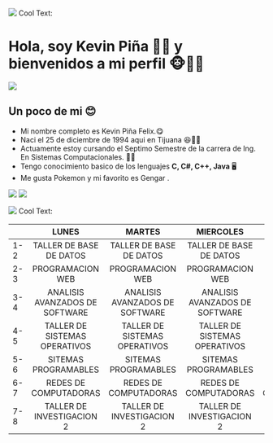 ![](https://images.cooltext.com/5466645.png)
<a href="http://cooltext.com" target="_top"><img src="https://cooltext.com/images/ct_pixel.gif" width="80" height="15" alt="Cool Text: Logo and Graphics Generator" border="0" /></a>
# Hola, soy Kevin Piña 🍍🍍 y bienvenidos a mi perfil 🐵🙉🙈 
![](https://media.giphy.com/media/Y0EDWkWk676hcCPKL1/giphy.gif)
## Un poco de mi 😊
- Mi nombre completo es Kevin Piña Felix.😋
- Naci el 25 de diciembre de 1994 aqui en Tijuana 😆👨‍🦳
- Actuamente estoy cursando el Septimo Semestre de la carrera de Ing. En Sistemas Computacionales. 🕵️‍♂️
- Tengo conocimiento basico de los lenguajes **C, C#, C++, Java** 🖥
- Me gusta Pokemon y mi favorito es Gengar .


![](https://media.giphy.com/media/vRJVNIiP8t9pSmv9LA/giphy.gif)                   ![](https://media.giphy.com/media/Uf5OAomX6wM0sy8OUC/giphy.gif)

![](https://images.cooltext.com/5466654.png)
<a href="http://cooltext.com" target="_top"><img src="https://cooltext.com/images/ct_pixel.gif" width="80" height="15" alt="Cool Text: Logo and Graphics Generator" border="0" /></a>

|     |              LUNES             |             MARTES             |            MIERCOLES           |             JUEVES             |             VIERNES            |
|-----|:------------------------------:|:------------------------------:|:------------------------------:|:------------------------------:|:------------------------------:|
| 1-2 |     TALLER DE BASE DE DATOS    |     TALLER DE BASE DE DATOS    |     TALLER DE BASE DE DATOS    |     TALLER DE BASE DE DATOS    |                                |
| 2-3 |        PROGRAMACION WEB        |        PROGRAMACION WEB        |        PROGRAMACION WEB        |        PROGRAMACION WEB        |        PROGRAMACION WEB        |
| 3-4 | ANALISIS AVANZADOS DE SOFTWARE | ANALISIS AVANZADOS DE SOFTWARE | ANALISIS AVANZADOS DE SOFTWARE | ANALISIS AVANZADOS DE SOFTWARE | ANALISIS AVANZADOS DE SOFTWARE |
| 4-5 |  TALLER DE SISTEMAS OPERATIVOS |  TALLER DE SISTEMAS OPERATIVOS |  TALLER DE SISTEMAS OPERATIVOS |  TALLER DE SISTEMAS OPERATIVOS |  TALLER DE SISTEMAS OPERATIVOS |
| 5-6 |      SITEMAS PROGRAMABLES      |      SITEMAS PROGRAMABLES      |      SITEMAS PROGRAMABLES      |      SITEMAS PROGRAMABLES      |                                |
| 6-7 |      REDES DE COMPUTADORAS     |      REDES DE COMPUTADORAS     |      REDES DE COMPUTADORAS     |      REDES DE COMPUTADORAS     |      REDES DE COMPUTADORAS     |
| 7-8 |    TALLER DE INVESTIGACION 2   |    TALLER DE INVESTIGACION 2   |    TALLER DE INVESTIGACION 2   |    TALLER DE INVESTIGACION 2   |                                |

